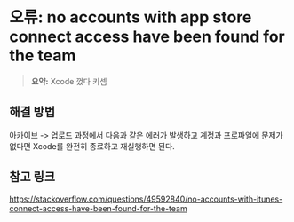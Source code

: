 # 오류: no accounts with app store connect access have been found for the team

> **요약:** Xcode 껐다 키셈

##  해결 방법

아카이브 -> 업로드 과정에서 다음과 같은 에러가 발생하고 계정과 프로파일에 문제가 없다면 Xcode를 완전히 종료하고 재실행하면 된다.

## 참고 링크

https://stackoverflow.com/questions/49592840/no-accounts-with-itunes-connect-access-have-been-found-for-the-team
